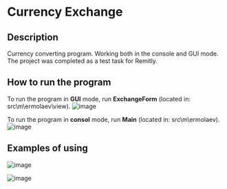 # Currency Exchange
## Description
Currency converting program. Working both in the console and GUI mode. The project was completed as a test task for Remitly.
## How to run the program
To run the program in **GUI** mode, run **ExchangeForm** (located in: src\m\ermolaev\view).
![image](https://user-images.githubusercontent.com/91936402/224578736-8dcf3525-49e2-4e63-a22c-a43213e0c8a2.png)

To run the program in **consol** mode, run **Main** (located in: src\m\ermolaev).
![image](https://user-images.githubusercontent.com/91936402/224578754-d7a21efb-a259-49ab-b88e-d5b8b151da12.png)

## Examples of using
![image](https://user-images.githubusercontent.com/91936402/224578556-7c428781-d07a-49bd-8446-837064d40caa.png)

![image](https://user-images.githubusercontent.com/91936402/224578692-87abd086-7df0-446e-8c92-3adefb736933.png)
